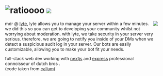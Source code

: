 <h1 align="left">
 <img src="https://raw.githubusercontent.com/aljndaro/aljndaro/refs/heads/main/urmom.svg" alt="ratioooo" /> 
 <img src="https://skillicons.dev/icons?i=angular,mongodb,nextjs,firebase,ts,python,js,nodejs,stackoverflow,nestjs,express,csharp" />
 
</h1>
<img align="right" style="padding-bottom:12px;" src="https://lanyard-profile-readme.vercel.app/api/996916060806709379"></img>

mdr @ [lyte](https://github.com/lyteus), lyte allows you to manage your server within a few minutes. we did this so you can get to developing your community whilst not worrying about moderation. with lyte, we take security in your server very serious. therefore, we are going to notify you inside of your DMs when we detect a suspicious audit log in your server. Our bots are easily customizable, allowing you to make your bot fit your needs.
 <br>

full-stack web dev working with [nextjs](https://nextjs.org) and [express](https://express.com) professional connoisseur of dutch bros .
<br>
(code taken from [callum](https://github.com/callumisdumb))
